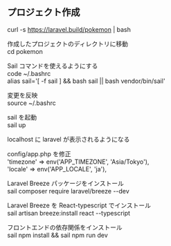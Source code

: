 ## プロジェクト作成
curl -s https://laravel.build/pokemon | bash

作成したプロジェクトのディレクトリに移動<br>
cd pokemon

Sail コマンドを使えるようにする<br>
code ~/.bashrc<br>
alias sail='[ -f sail ] && bash sail || bash vendor/bin/sail'

変更を反映<br>
source ~/.bashrc

sail を起動<br>
sail up

localhost に laravel が表示されるようになる

config/app.php を修正<br>
'timezone' => env('APP_TIMEZONE', 'Asia/Tokyo'),<br>
'locale' => env('APP_LOCALE', 'ja'),

Laravel Breeze パッケージをインストール<br>
sail composer require laravel/breeze --dev

Laravel Breeze を React-typescript でインストール<br>
sail artisan breeze:install react --typescript

フロントエンドの依存関係をインストール<br>
sail npm install && sail npm run dev
